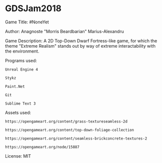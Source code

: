 # GDSJam2018


Game Title: #NoneYet


Author: Anagnoste "Morris Beardbarian" Marius-Alexandru


Game Description: A 2D Top-Down Dwarf Fortress-like game, for which the theme "Extreme Realism" stands out by way of extreme interactability with the environment.


Programs used: 

	Unreal Engine 4
	
	Stykz
	
	Paint.Net
	
	Git
	
	Sublime Text 3
	

Assets used:

	https://opengameart.org/content/grass-textureseamless-2d
	
	https://opengameart.org/content/top-down-foliage-collection
	
	https://opengameart.org/content/seamless-brickconcrete-textures-2
	
	https://opengameart.org/node/15887


License: MIT
